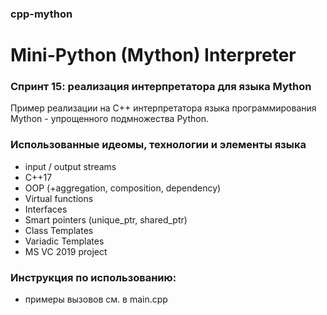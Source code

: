 ### cpp-mython
# Mini-Python (Mython) Interpreter
### Спринт 15: реализация интерпретатора для языка Mython
Пример реализации на С++ интерпретатора языка программирования Mython - упрощенного подмножества Python.

### Использованные идеомы, технологии и элементы языка

- input / output streams
- C++17
- OOP (+aggregation, composition, dependency)
- Virtual functions
- Interfaces
- Smart pointers (unique_ptr, shared_ptr)
- Class Templates
- Variadic Templates
- MS VC 2019 project

### Инструкция по использованию:
- примеры вызовов см. в main.cpp
